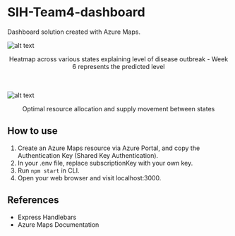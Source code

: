 # SIH-Team4-dashboard
Dashboard solution created with Azure Maps.


![alt text](https://drive.google.com/uc?export=download&id=13JJEPYvfcMwykIGGCLI-XfFKo9PZ8AiR)
<center>
Heatmap across various states explaining level of disease outbreak - Week 6 represents the predicted level
</center>
<br>
<br>

![alt text](https://drive.google.com/uc?export=download&id=1kyN4tBkS8p4IBeF4Fv5frClD5Fx28Yf2) 
<center>
Optimal resource allocation and supply movement between states
</center>

## How to use
1. Create an Azure Maps resource via Azure Portal, and copy the Authentication Key (Shared Key Authentication).
2. In your .env file, replace subscriptionKey with your own key.
3. Run `npm start` in CLI.
4. Open your web browser and visit localhost:3000.

## References
- Express Handlebars
- Azure Maps Documentation 